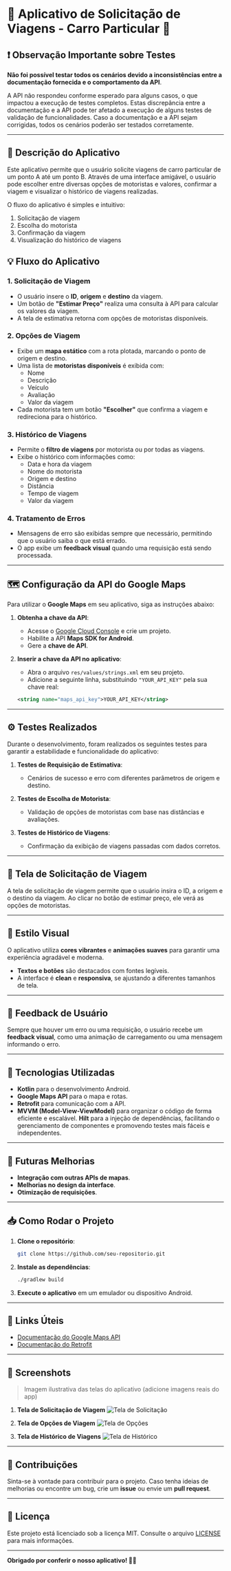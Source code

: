 
# 🚗 **Aplicativo de Solicitação de Viagens - Carro Particular** 🚗

## ❗ **Observação Importante sobre Testes**

**Não foi possível testar todos os cenários devido a inconsistências entre a documentação fornecida e o comportamento da API**.

A API não respondeu conforme esperado para alguns casos, o que impactou a execução de testes completos. 
Estas discrepância entre a documentação e a API pode ter afetado a execução de alguns testes de validação de funcionalidades. Caso a documentação e a API sejam corrigidas, todos os cenários poderão ser testados corretamente.

---

## 📝 **Descrição do Aplicativo**

Este aplicativo permite que o usuário solicite viagens de carro particular de um ponto A até um ponto B. Através de uma interface amigável, o usuário pode escolher entre diversas opções de motoristas e valores, confirmar a viagem e visualizar o histórico de viagens realizadas.

O fluxo do aplicativo é simples e intuitivo:

1. Solicitação de viagem
2. Escolha do motorista
3. Confirmação da viagem
4. Visualização do histórico de viagens

## 💡 **Fluxo do Aplicativo**

### **1. Solicitação de Viagem**

- O usuário insere o **ID**, **origem** e **destino** da viagem.
- Um botão de **"Estimar Preço"** realiza uma consulta à API para calcular os valores da viagem.
- A tela de estimativa retorna com opções de motoristas disponíveis.

### **2. Opções de Viagem**

- Exibe um **mapa estático** com a rota plotada, marcando o ponto de origem e destino.
- Uma lista de **motoristas disponíveis** é exibida com:
  - Nome
  - Descrição
  - Veículo
  - Avaliação
  - Valor da viagem
- Cada motorista tem um botão **"Escolher"** que confirma a viagem e redireciona para o histórico.

### **3. Histórico de Viagens**

- Permite o **filtro de viagens** por motorista ou por todas as viagens.
- Exibe o histórico com informações como:
  - Data e hora da viagem
  - Nome do motorista
  - Origem e destino
  - Distância
  - Tempo de viagem
  - Valor da viagem

### **4. Tratamento de Erros**

- Mensagens de erro são exibidas sempre que necessário, permitindo que o usuário saiba o que está errado.
- O app exibe um **feedback visual** quando uma requisição está sendo processada.

---

## 🗺️ **Configuração da API do Google Maps**

Para utilizar o **Google Maps** em seu aplicativo, siga as instruções abaixo:

1. **Obtenha a chave da API**:
   - Acesse o [Google Cloud Console](https://console.cloud.google.com/) e crie um projeto.
   - Habilite a API **Maps SDK for Android**.
   - Gere a **chave de API**.

2. **Inserir a chave da API no aplicativo**:
   - Abra o arquivo `res/values/strings.xml` em seu projeto.
   - Adicione a seguinte linha, substituindo `"YOUR_API_KEY"` pela sua chave real:

   ```xml
   <string name="maps_api_key">YOUR_API_KEY</string>
   ```

---

## ⚙️ **Testes Realizados**

Durante o desenvolvimento, foram realizados os seguintes testes para garantir a estabilidade e funcionalidade do aplicativo:

1. **Testes de Requisição de Estimativa**:
   - Cenários de sucesso e erro com diferentes parâmetros de origem e destino.
   
2. **Testes de Escolha de Motorista**:
   - Validação de opções de motoristas com base nas distâncias e avaliações.

3. **Testes de Histórico de Viagens**:
   - Confirmação da exibição de viagens passadas com dados corretos.

---

## 📱 **Tela de Solicitação de Viagem**

A tela de solicitação de viagem permite que o usuário insira o ID, a origem e o destino da viagem. Ao clicar no botão de estimar preço, ele verá as opções de motoristas.

---

## 🎨 **Estilo Visual**

O aplicativo utiliza **cores vibrantes** e **animações suaves** para garantir uma experiência agradável e moderna.

- **Textos e botões** são destacados com fontes legíveis.
- A interface é **clean** e **responsiva**, se ajustando a diferentes tamanhos de tela.

---

## 💬 **Feedback de Usuário**

Sempre que houver um erro ou uma requisição, o usuário recebe um **feedback visual**, como uma animação de carregamento ou uma mensagem informando o erro.

---

## 🔧 **Tecnologias Utilizadas**

- **Kotlin** para o desenvolvimento Android.
- **Google Maps API** para o mapa e rotas.
- **Retrofit** para comunicação com a API.
- **MVVM (Model-View-ViewModel)** para organizar o código de forma eficiente e escalável.
**Hilt** para a injeção de dependências, facilitando o gerenciamento de componentes e promovendo testes mais fáceis e independentes.

---

## 📅 **Futuras Melhorias**

- **Integração com outras APIs de mapas**.
- **Melhorias no design da interface**.
- **Otimização de requisições**.

---

## 📥 **Como Rodar o Projeto**

1. **Clone o repositório**:
   ```bash
   git clone https://github.com/seu-repositorio.git
   ```

2. **Instale as dependências**:
   ```bash
   ./gradlew build
   ```

3. **Execute o aplicativo** em um emulador ou dispositivo Android.

---

## 🔗 **Links Úteis**

- [Documentação do Google Maps API](https://developers.google.com/maps/documentation/android-sdk/start)
- [Documentação do Retrofit](https://square.github.io/retrofit/)

---

## 👀 **Screenshots**

> Imagem ilustrativa das telas do aplicativo (adicione imagens reais do app)


1. **Tela de Solicitação de Viagem**
   ![Tela de Solicitação](docs/images/viagem.png)
   
2. **Tela de Opções de Viagem**
   ![Tela de Opções](docs/images/motorista.png)

3. **Tela de Histórico de Viagens**
   ![Tela de Histórico](docs/images/histórico.png)

---

## 📍 **Contribuições**

Sinta-se à vontade para contribuir para o projeto. Caso tenha ideias de melhorias ou encontre um bug, crie um **issue** ou envie um **pull request**.

---

## 🏅 **Licença**

Este projeto está licenciado sob a licença MIT. Consulte o arquivo [LICENSE](LICENSE) para mais informações.

---

**Obrigado por conferir o nosso aplicativo! 🚗✨**
